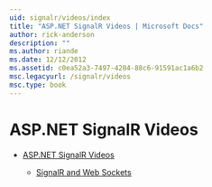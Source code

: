 ```yaml
---
uid: signalr/videos/index
title: "ASP.NET SignalR Videos | Microsoft Docs"
author: rick-anderson
description: ""
ms.author: riande
ms.date: 12/12/2012
ms.assetid: c0ea52a3-7497-4204-88c6-91591ac1a6b2
msc.legacyurl: /signalr/videos
msc.type: book
---
```

ASP.NET SignalR Videos
====================
- [ASP.NET SignalR Videos](getting-started/index.md)

    - [SignalR and Web Sockets](getting-started/signalr-and-web-sockets.md)
